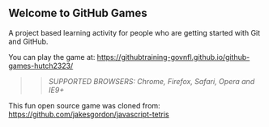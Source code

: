 ## Welcome to GitHub Games

A project based learning activity for people who are getting started with Git and GitHub.

You can play the game at: https://githubtraining-govnfl.github.io/github-games-hutch2323/

>> _*SUPPORTED BROWSERS*: Chrome, Firefox, Safari, Opera and IE9+_

This fun open source game was cloned from: https://github.com/jakesgordon/javascript-tetris
